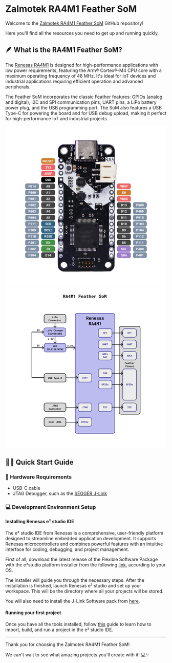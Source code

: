 # Zalmotek RA4M1 Feather SoM 

Welcome to the <a href="https://zalmotek.com/products/RA4M1-Feather-SoM/">Zalmotek RA4M1 Feather SoM</a> GitHub repository!

Here you'll find all the resources you need to get up and running quickly.

## 🪶 What is the RA4M1 Feather SoM?

The <a href="https://www.renesas.com/en/products/microcontrollers-microprocessors/ra-cortex-m-mcus/ra4m1-32-bit-microcontrollers-48mhz-arm-cortex-m4-and-lcd-controller-and-cap-touch-hmi">Renesas RA4M1</a> is designed for high-performance applications with low power requirements, featuring the Arm® Cortex®-M4 CPU core with a maximum operating frequency of 48 MHz. It's ideal for IoT devices and industrial applications requiring efficient operation and advanced peripherals.

The Feather SoM incorporates the classic Feather features: GPIOs (analog and digital), I2C and SPI communication pins, UART pins, a LiPo battery power plug, and the USB programming port. The SoM also features a USB Type-C for powering the board and for USB debug upload, making it perfect for high-performance IoT and industrial projects.

<p align="center">
  <img src="images/Feather-RA4M1-pinout.png" height="500">
  <img src="images/Feather-RA4M1-BD.png" height="500">
</p>

## 🐣🏁 Quick Start Guide

### 🔌 Hardware Requirements
- USB-C cable
- JTAG Debugger, such as the <a href="https://www.segger.com/products/debug-probes/j-link/">SEGGER J-Link</a>

### 💻 Development Environment Setup

#### Installing Renesas e² studio IDE

The e² studio IDE from Renesas is a comprehensive, user-friendly platform designed to streamline embedded application development. It supports Renesas microcontrollers and combines powerful features with an intuitive interface for coding, debugging, and project management.

First of all, download the latest release of the Flexible Software Package with the e²studio platform installer from the following <a href="https://www.renesas.com/us/en/software-tool/e2studio-information-ra-family">link</a>, according to your OS.

The installer will guide you through the necessary steps. After the installation is finished, launch Renesas e² studio and set up your workspace. This will be the directory where all your projects will be stored.

You will also need to install the J-Link Software pack from <a href="https://www.segger.com/products/debug-probes/j-link/technology/flash-download/">here</a>.

#### Running your first project

Once you have all the tools installed, follow <a href="https://github.com/Zalmotek/zalmotek-RA4M1-feather/tree/main/firmware/Blink/Ra4M1_Feather_Blink">this</a> guide to learn how to import, build, and run a project in the e² studio IDE. 

---
Thank you for choosing the Zalmotek RA4M1 Feather SoM! 

We can't wait to see what amazing projects you'll create with it! 💻✨
